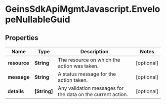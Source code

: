 # GeinsSdkApiMgmtJavascript.EnvelopeNullableGuid

## Properties

Name | Type | Description | Notes
------------ | ------------- | ------------- | -------------
**resource** | **String** | The resource on which the action was taken. | [optional] 
**message** | **String** | A status message for the action taken. | [optional] 
**details** | **[String]** | Any validation messages for the data on the current action. | [optional] 


